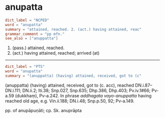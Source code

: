 # anupatta

``` toml
dict_label = "NCPED"
word = "anupatta"
summary = "attained, reached. 2. (act.) having attained, reac"
grammar_comment = "pp mfn."
see_also = ["anuppatta"]
```

1. (pass.) attained, reached.
2. (act.) having attained, reached; arrived (at)

--------------------

``` toml
dict_label = "PTS"
word = "anupatta"
summary = "(anuppatta) (having) attained, received, got to (c"
```

(anuppatta) (having) attained, received, got to (c. acc), reached DN.i.87–DN.i.111; DN.ii.2; Iti.38; Snp.027, Snp.635; Dhp.386, Dhp.403; Pv.iv.1#66; Pv\-a.59 (dukkhaṃ), Pv\-a.242. In phrase *addhagata vayo\-anuppatta* having reached old age, e.g. Vin.ii.188; DN.i.48; Snp.p.50, 92; Pv\-a.149.

pp. of anupāpuṇāti; cp. Sk. anuprāpta

